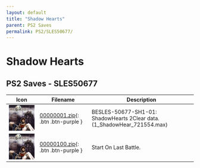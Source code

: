 ```yaml
---
layout: default
title: "Shadow Hearts"
parent: PS2 Saves
permalink: PS2/SLES50677/
---
```

# Shadow Hearts

## PS2 Saves - SLES50677

| Icon | Filename | Description |
|------|----------|-------------|
| ![Shadow Hearts](icon0.png) | [00000001.zip](00000001.zip){: .btn .btn-purple } | BESLES-50677-SH1-01: ShadowHearts 2Clear data. (1_ShadowHear_721554.max) |
| ![Shadow Hearts](icon0.png) | [00000100.zip](00000100.zip){: .btn .btn-purple } | Start On Last Battle. |
